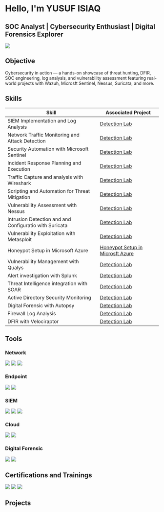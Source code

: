 # Hello, I'm YUSUF ISIAQ
## SOC Analyst | Cybersecurity Enthusiast | Digital Forensics Explorer

<a href="https://linkedin.com"><img src="https://img.shields.io/badge/-LinkedIn-0072b1?&style=for-the-badge&logo=linkedin&logoColor=white" /></a>





## Objective
Cybersecurity in action — a hands-on showcase of threat hunting, DFIR, SOC engineering, log analysis, and vulnerability assessment featuring real-world projects with Wazuh, Microsft Sentinel, Nessus, Suricata, and more.

## Skills

| Skill                                         | Associated Project         |
|-----------------------------------------------|----------------------------|
| SIEM Implementation and Log Analysis          | <a href="https://google.com">Detection Lab</a>|
| Network Traffic Monitoring and Attack Detection | <a href="https://google.com">Detection Lab</a>|
| Security Automation with Microsoft Sentinel     | <a href="https://google.com">Detection Lab</a>|
| Incident Response Planning and Execution      | <a href="https://google.com">Detection Lab</a>|
| Traffic Capture and analysis with Wireshark     | <a href="https://google.com">Detection Lab</a>|
| Scripting and Automation for Threat Mitigation | <a href="https://google.com">Detection Lab</a>|
| Vulnerability Assessment with Nessus        | <a href="https://google.com">Detection Lab</a>|
| Intrusion Detection and and Configuratio with Suricata| <a href="https://google.com">Detection Lab</a>|
| Vulnerability Exploitation with Metasploit         | <a href="https://google.com">Detection Lab</a>|
| Honeypot Setup in Microsoft Azure | <a href="https://github.com/Cybernuggetz/Honey-Pot">Honeypot Setup in Microsft Azure</a>|
| Vulnerability Management with Qualys         | <a href="https://google.com">Detection Lab</a>|
| Alert investigation with Splunk| <a href="https://google.com">Detection Lab</a>|
| Threat Intelligence integration with SOAR| <a href="https://google.com">Detection Lab</a>|
| Active Directory Security Monitoring| <a href="https://google.com">Detection Lab</a>|
| Digital Forensic with Autopsy| <a href="https://google.com">Detection Lab</a>|
| Firewall Log Analysis| <a href="https://google.com">Detection Lab</a>|
| DFIR with Velociraptor| <a href="https://google.com">Detection Lab</a>|


## Tools


### Network
<div>
    <img src="https://img.shields.io/badge/-Wireshark-1679A7?&style=for-the-badge&logo=Wireshark&logoColor=white" />
    <img src="https://img.shields.io/badge/-Suricata-EF3B2D?&style=for-the-badge&logo=Suricata&logoColor=white" />
    <img src="https://img.shields.io/badge/-Zeek-777BB4?&style=for-the-badge&logo=Zeek&logoColor=white" />
</div>

### Endpoint
<div>
    <img src="https://img.shields.io/badge/-Microsoft_Defender_for_Endpoint-00A4EF?&style=for-the-badge&logo=Microsoft&logoColor=white" />
    <img src="https://img.shields.io/badge/-Velociraptor-4B275F?&style=for-the-badge&logo=Velociraptor&logoColor=white" />
</div>

### SIEM
<div>
    <img src="https://img.shields.io/badge/-Microsoft_Sentinel-0078D4?&style=for-the-badge&logo=Microsoft&logoColor=white" />
    <img src="https://img.shields.io/badge/-Splunk-000000?&style=for-the-badge&logo=Splunk&logoColor=white" />
    <img src="https://img.shields.io/badge/-Elastic-005571?&style=for-the-badge&logo=Elastic&logoColor=white" />
</div>

### Cloud
<div>
    <img src="https://img.shields.io/badge/-AWS-232F3E?style=for-the-badge&logo=amazon-aws&logoColor=white" />
    <img src="https://img.shields.io/badge/-Microsoft_Azure-0089D6?&style=for-the-badge&logo=Microsoft-Azure&logoColor=white" />
    
</div>


### Digital Forensic
<div>
    <img src="https://img.shields.io/badge/-Autopsy-000000?&style=for-the-badge&logoColor=white" />
    <img src="https://img.shields.io/badge/-Velociraptor-000000?&style=for-the-badge&logoColor=white" />
   
    
</div>


## Certifications and Trainings

<div>
<img src="https://img.shields.io/badge/-Google%20Cybersecurity%20Professional%20Course-4285F4?&style=for-the-badge&logo=google&logoColor=white" />
<img src="https://img.shields.io/badge/Cisco_Cybersecurity%20Training-1BA0D7?style=for-the-badge&logo=cisco&logoColor=white" />
<img src="https://img.shields.io/badge/Azure-0089D6?style=for-the-badge&logo=microsoft-azure&logoColor=white" />
</div>

## Projects

